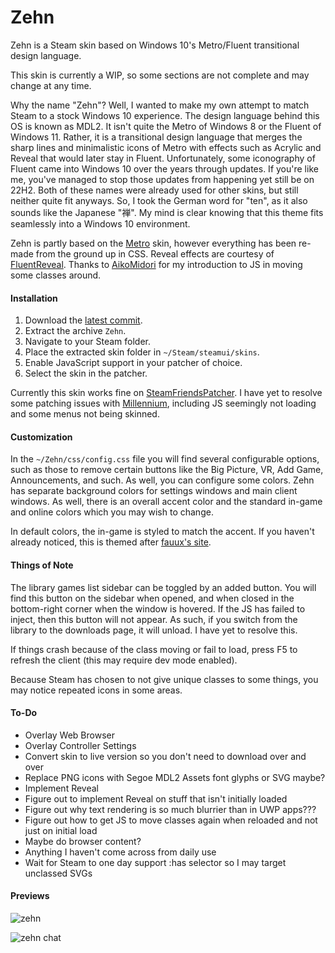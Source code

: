 # Zehn
Zehn is a Steam skin based on Windows 10's Metro/Fluent transitional design language.

This skin is currently a WIP, so some sections are not complete and may change at any time.

Why the name "Zehn"? Well, I wanted to make my own attempt to match Steam to a stock Windows 10 experience. The design language behind this OS is known as MDL2. It isn't quite the Metro of Windows 8 or the Fluent of Windows 11. Rather, it is a transitional design language that merges the sharp lines and minimalistic icons of Metro with effects such as Acrylic and Reveal that would later stay in Fluent. Unfortunately, some iconography of Fluent came into Windows 10 over the years through updates. If you're like me, you've managed to stop those updates from happening yet still be on 22H2. Both of these names were already used for other skins, but still neither quite fit anyways. So, I took the German word for "ten", as it also sounds like the Japanese "禅". My mind is clear knowing that this theme fits seamlessly into a Windows 10 environment.

Zehn is partly based on the [Metro](https://steamcommunity.com/groups/metroskin) skin, however everything has been re-made from the ground up in CSS. Reveal effects are courtesy of [FluentReveal](https://github.com/aleversn/FluentReveal). Thanks to [AikoMidori](https://github.com/AikoMidori/SteamSkins) for my introduction to JS in moving some classes around.

#### Installation
1. Download the [latest commit](https://github.com/yurisuika/Zehn/archive/refs/heads/master.zip).
2. Extract the archive `Zehn`.
3. Navigate to your Steam folder.
4. Place the extracted skin folder in `~/Steam/steamui/skins`.
5. Enable JavaScript support in your patcher of choice.
6. Select the skin in the patcher.

Currently this skin works fine on [SteamFriendsPatcher](https://github.com/PhantomGamers/SFP/releases). I have yet to resolve some patching issues with [Millennium](https://github.com/ShadowMonster99/millennium-steam-patcher/releases), including JS seemingly not loading and some menus not being skinned.

#### Customization
In the `~/Zehn/css/config.css` file you will find several configurable options, such as those to remove certain buttons like the Big Picture, VR, Add Game, Announcements, and such. As well, you can configure some colors. Zehn has separate background colors for settings windows and main client windows. As well, there is an overall accent color and the standard in-game and online colors which you may wish to change.

In default colors, the in-game is styled to match the accent. If you haven't already noticed, this is themed after [fauux's site](https://fauux.neocities.org/).

#### Things of Note
The library games list sidebar can be toggled by an added button. You will find this button on the sidebar when opened, and when closed in the bottom-right corner when the window is hovered. If the JS has failed to inject, then this button will not appear. As such, if you switch from the library to the downloads page, it will unload. I have yet to resolve this.

If things crash because of the class moving or fail to load, press F5 to refresh the client (this may require dev mode enabled).

Because Steam has chosen to not give unique classes to some things, you may notice repeated icons in some areas.

#### To-Do
- Overlay Web Browser
- Overlay Controller Settings
- Convert skin to live version so you don't need to download over and over
- Replace PNG icons with Segoe MDL2 Assets font glyphs or SVG maybe?
- Implement Reveal
- Figure out to implement Reveal on stuff that isn't initially loaded
- Figure out why text rendering is so much blurrier than in UWP apps???
- Figure out how to get JS to move classes again when reloaded and not just on initial load
- Maybe do browser content?
- Anything I haven't come across from daily use
- Wait for Steam to one day support :has selector so I may target unclassed SVGs

#### Previews
![zehn](https://cdn.discordapp.com/attachments/729991202778251317/1169769999368462338/zehn.png)

![zehn chat](https://cdn.discordapp.com/attachments/729991202778251317/1128813573045506198/zehn-chat.gif)